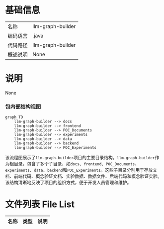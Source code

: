 # 基础信息

|      |      |
|------|------|
| 名称 | llm-graph-builder |
| 编码语言 | .java |
| 代码路径 | llm-graph-builder |
| 概述说明 | None |

# 说明

None


### 包内部结构视图

```mermaid
graph TD
    llm-graph-builder --> docs
    llm-graph-builder --> frontend
    llm-graph-builder --> POC_Documents
    llm-graph-builder --> experiments
    llm-graph-builder --> data
    llm-graph-builder --> backend
    llm-graph-builder --> POC_Experiments
```

该流程图展示了`llm-graph-builder`项目的主要目录结构。`llm-graph-builder`作为根目录，包含了多个子目录，如`docs`、`frontend`、`POC_Documents`、`experiments`、`data`、`backend`和`POC_Experiments`。这些子目录分别用于存放文档、前端代码、概念验证文档、实验数据、数据文件、后端代码和概念验证实验。该结构清晰地反映了项目的组织方式，便于开发人员管理和维护。

# 文件列表 File List

| 名称   | 类型  | 说明 |
|-------|------|-------------|


